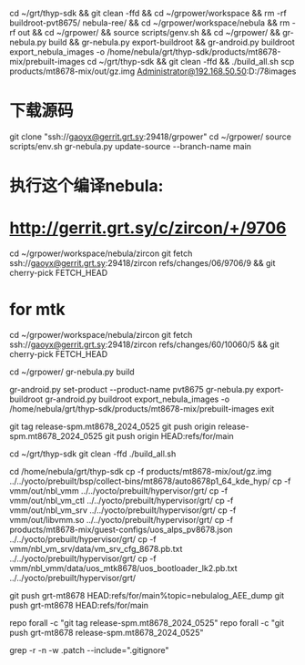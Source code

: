 cd ~/grt/thyp-sdk && git clean -ffd && cd ~/grpower/workspace && rm -rf buildroot-pvt8675/ nebula-ree/ && cd ~/grpower/workspace/nebula && rm -rf out && cd ~/grpower/ && source scripts/genv.sh && cd ~/grpower/ && gr-nebula.py build && gr-nebula.py export-buildroot && gr-android.py buildroot export_nebula_images -o /home/nebula/grt/thyp-sdk/products/mt8678-mix/prebuilt-images 
cd ~/grt/thyp-sdk && git clean -ffd && ./build_all.sh
scp products/mt8678-mix/out/gz.img Administrator@192.168.50.50:D:/78images
# 下载源码
git clone "ssh://gaoyx@gerrit.grt.sy:29418/grpower"
cd ~/grpower/
source scripts/env.sh
gr-nebula.py update-source --branch-name main

# 执行这个编译nebula:
# http://gerrit.grt.sy/c/zircon/+/9706
cd ~/grpower/workspace/nebula/zircon
git fetch ssh://gaoyx@gerrit.grt.sy:29418/zircon refs/changes/06/9706/9 && git cherry-pick FETCH_HEAD

# for mtk 
cd ~/grpower/workspace/nebula/zircon
git fetch ssh://gaoyx@gerrit.grt.sy:29418/zircon refs/changes/60/10060/5 && git cherry-pick FETCH_HEAD

cd ~/grpower/
gr-nebula.py build

gr-android.py set-product --product-name pvt8675
gr-nebula.py export-buildroot
gr-android.py buildroot export_nebula_images -o /home/nebula/grt/thyp-sdk/products/mt8678-mix/prebuilt-images
exit

git tag release-spm.mt8678_2024_0525
git push origin release-spm.mt8678_2024_0525
git push origin HEAD:refs/for/main

cd ~/grt/thyp-sdk
git clean -ffd 
./build_all.sh

cd /home/nebula/grt/thyp-sdk
cp -f products/mt8678-mix/out/gz.img ../../yocto/prebuilt/bsp/collect-bins/mt8678/auto8678p1_64_kde_hyp/
cp -f vmm/out/nbl_vmm ../../yocto/prebuilt/hypervisor/grt/
cp -f vmm/out/nbl_vm_ctl ../../yocto/prebuilt/hypervisor/grt/
cp -f vmm/out/nbl_vm_srv ../../yocto/prebuilt/hypervisor/grt/
cp -f vmm/out/libvmm.so ../../yocto/prebuilt/hypervisor/grt/
cp -f products/mt8678-mix/guest-configs/uos_alps_pv8678.json ../../yocto/prebuilt/hypervisor/grt/
cp -f vmm/nbl_vm_srv/data/vm_srv_cfg_8678.pb.txt ../../yocto/prebuilt/hypervisor/grt/
cp -f vmm/nbl_vmm/data/uos_mtk8678/uos_bootloader_lk2.pb.txt ../../yocto/prebuilt/hypervisor/grt/

git push grt-mt8678 HEAD:refs/for/main%topic=nebulalog_AEE_dump
git push grt-mt8678 HEAD:refs/for/main

repo forall -c "git tag release-spm.mt8678_2024_0525"
repo forall -c "git push grt-mt8678 release-spm.mt8678_2024_0525"

grep -r -n -w .patch --include=".gitignore"